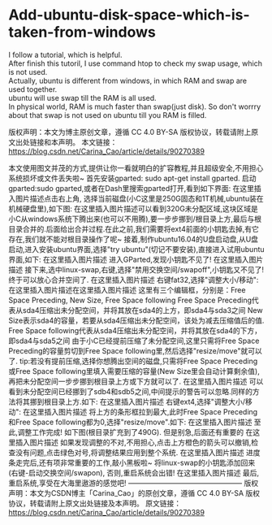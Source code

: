 # Add-ubuntu-disk-space-which-is-taken-from-windows
I follow a tutorial, which is helpful.  
After finish this tutoril, I use command htop to check my swap usage, which is not used.  
Actually, ubuntu is different from windows, in which RAM and swap are used together.  
ubuntu will use swap till the RAM is all used.  
In physical world, RAM is much faster than swap(just disk). So don't worrry about that swap is not used on ubuntu till you RAM is filled.  

版权声明：本文为博主原创文章，遵循 CC 4.0 BY-SA 版权协议，转载请附上原文出处链接和本声明。
本文链接：https://blog.csdn.net/Carina_Cao/article/details/90270389

本文使用图文并茂的方式,提供让你一看就明白的扩容教程,并且超级安全,不用担心系统损坏或文件丢失啦~
首先安装gparted: sudo apt-get install gparted. 启动gparted:sudo gparted,或者在Dash里搜索gparted打开,看到如下界面:
在这里插入图片描述点击右上角, 选择当前磁盘(小C这里是250G固态和1T机械,ubuntu装在机械硬盘里),如下图:
在这里插入图片描述可以看到320G未分配区域,这块区域是小C从windows系统下腾出来(也可以不用腾),要一步步挪到/根目录上方,最后与根目录合并的.后面给出合并过程.在此之前,我们需要将ext4前面的小钥匙去掉,有它存在,我们就不能对根目录操作了呢~
接着,制作ubuntu16.04的U盘启动盘,从U盘启动,进入安装ubuntu界面,选择"try ubuntu"(切记不要安装),直接进入试用ubuntu界面,如下:
在这里插入图片描述
进入GParted,发现小钥匙不见了!
在这里插入图片描述
接下来,选中linux-swap,右键,选择"禁用交换空间/swapoff",小钥匙又不见了! 终于可以放心合并空间了.
在这里插入图片描述
右键fat32,选择"调整大小/移动":
在这里插入图片描述在这里插入图片描述
这里有三个编辑框，分别是：Free Space Preceding, New Size, Free Space following
Free Space Preceding代表从sda4压缩出未分配空间，并将其放在sda4的上方，即sda4与sda3之间
New Size表示sda4的容量，若要从sda4压缩出未分配空间，该处为减去压缩值后的值.
Free Space following代表从sda4压缩出未分配空间，并将其放在sda4的下方，即sda4与sda5之间
由于小C已经提前压缩了未分配空间,这里只需将Free Space Preceding的容量剪切到Free Space following里,然后选择"resize/move"就可以了.
tip:若没有提前压缩,选择你想腾出空间的磁盘,只需将Free Space Preceding或Free Space following里填入需要压缩的容量(New Size里会自动计算剩余值),再把未分配空间一步步挪到根目录上方或下方就可以了.
在这里插入图片描述
可以看到未分配空间已经挪到了sdb4和sdb5之间,中间提示的警告可以忽略.同样的方法将其挪到根目录上方.如下:
在这里插入图片描述
右键ext4,选择"调整大小/移动":
在这里插入图片描述
将上方的条形框拉到最大,此时Free Space Preceding和Free Space following都为0,选择"resize/move".如下:
在这里插入图片描述
至此,调整工作完成! 如下图(根目录扩充到了490G). 但是别急,后面还有重要的
在这里插入图片描述
如果发现调整的不对,不用担心,点击上方橙色的箭头可以撤销,检查没有问题,点击绿色对号,将调整结果应用到整个系统.
在这里插入图片描述
进度条走完后,还有项非常重要的工作,敲小黑板啦~ 将linux-swap的小钥匙添加回来(右键-启动交换空间/swapon), 否则,重启系统会出错!
在这里插入图片描述
最后,重启系统,享受在大海里遨游的感觉吧!
————————————————
版权声明：本文为CSDN博主「Carina_Cao」的原创文章，遵循 CC 4.0 BY-SA 版权协议，转载请附上原文出处链接及本声明。
原文链接：https://blog.csdn.net/Carina_Cao/article/details/90270389
